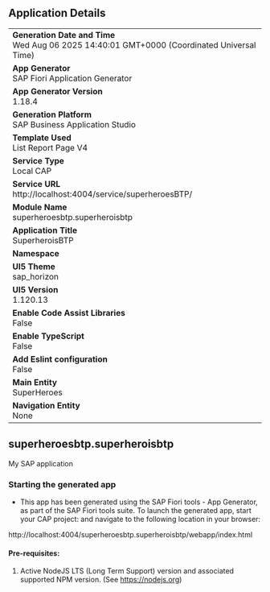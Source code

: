 ## Application Details
|               |
| ------------- |
|**Generation Date and Time**<br>Wed Aug 06 2025 14:40:01 GMT+0000 (Coordinated Universal Time)|
|**App Generator**<br>SAP Fiori Application Generator|
|**App Generator Version**<br>1.18.4|
|**Generation Platform**<br>SAP Business Application Studio|
|**Template Used**<br>List Report Page V4|
|**Service Type**<br>Local CAP|
|**Service URL**<br>http://localhost:4004/service/superheroesBTP/|
|**Module Name**<br>superheroesbtp.superheroisbtp|
|**Application Title**<br>SuperheroisBTP|
|**Namespace**<br>|
|**UI5 Theme**<br>sap_horizon|
|**UI5 Version**<br>1.120.13|
|**Enable Code Assist Libraries**<br>False|
|**Enable TypeScript**<br>False|
|**Add Eslint configuration**<br>False|
|**Main Entity**<br>SuperHeroes|
|**Navigation Entity**<br>None|

## superheroesbtp.superheroisbtp

My SAP application

### Starting the generated app

-   This app has been generated using the SAP Fiori tools - App Generator, as part of the SAP Fiori tools suite.  To launch the generated app, start your CAP project:  and navigate to the following location in your browser:

http://localhost:4004/superheroesbtp.superheroisbtp/webapp/index.html

#### Pre-requisites:

1. Active NodeJS LTS (Long Term Support) version and associated supported NPM version.  (See https://nodejs.org)


